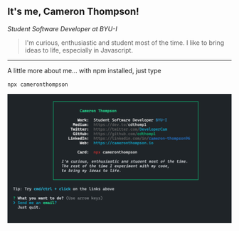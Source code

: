 <h2>It's me, Cameron Thompson!</h2>
<p><em>Student Software Developer at BYU-I</br>
</em></p>


> I'm curious, enthusiastic and student most of the time. I like to bring ideas to life, especially in Javascript. 

-----------

A little more about me... with npm installed, just type

```
npx cameronthompson
```

<img alt="screenshot" src="https://raw.githubusercontent.com/cdthomp1/cameronthompson/master/Screen%20Shot.png" />


